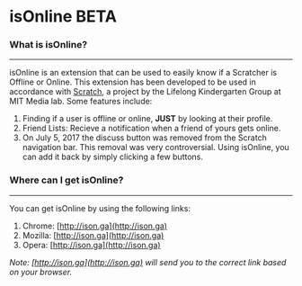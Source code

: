 # isOnline BETA

### What is isOnline?

* * *

isOnline is an extension that can be used to easily know if a Scratcher is Offline or Online. This extension has been developed to be used in accordance with [Scratch](http://scratch.mit.edu), a project by the Lifelong Kindergarten Group at MIT Media lab. Some features include:

1.  Finding if a user is offline or online, **JUST** by looking at their profile.
2.  Friend Lists: Recieve a notification when a friend of yours gets online.
3.  On July 5, 2017 the discuss button was removed from the Scratch navigation bar. This removal was very controversial. Using isOnline, you can add it back by simply clicking a few buttons.



### Where can I get isOnline?
* * *
You can get isOnline by using the following links:

1.  Chrome: [http://ison.ga](http://ison.ga)
2.  Mozilla: [http://ison.ga](http://ison.ga)
3.  Opera: [http://ison.ga](http://ison.ga)

*Note: [http://ison.ga](http://ison.ga) will send you to the correct link based on your browser.*
